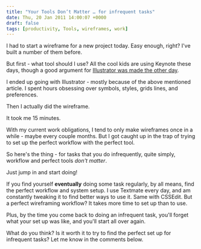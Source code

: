 ```yaml
---
title: "Your Tools Don’t Matter … for infrequent tasks"
date: Thu, 20 Jan 2011 14:00:07 +0000
draft: false
tags: [productivity, Tools, wireframes, work]
---
```


I had to start a wireframe for a new project today. Easy enough, right? I've built a number of them before.

But first - what tool should I use? All the cool kids are using Keynote these days, though a good argument for <a href="https://www.smashingmagazine.com/2011/01/17/productive-web-design-with-adobe-illustrator/">Illustrator was made the other day</a>.

I ended up going with Illustrator - mostly because of the above mentioned article. I spent hours obsessing over symbols, styles, grids lines, and preferences.

Then I actually did the wireframe.

It took me 15 minutes.

With my current work obligations, I tend to only make wireframes once in a while - maybe every couple months. But I got caught up in the trap of trying to set up the perfect workflow with the perfect tool.

So here's the thing - for tasks that you do infrequently, quite simply, workflow and perfect tools _don't matter_.

Just jump in and start doing!

If you find yourself **eventually** doing some task regularly, by all means, find the perfect workflow and system setup. I use Textmate every day, and am constantly tweaking it to find better ways to use it. Same with CSSEdit. But a perfect wireframing workflow? It takes more time to set up than to use.

Plus, by the time you come back to doing an infrequent task, you'll forget what your set up was like, and you'll start all over again.

What do you think? Is it worth it to try to find the perfect set up for infrequent tasks? Let me know in the comments below.
